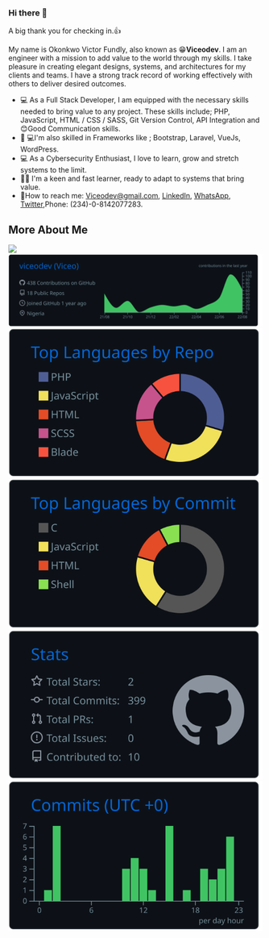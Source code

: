 ### Hi there 👋

<!--
**viceodev/viceodev** is a ✨ _special_ ✨ repository because its `README.md` (this file) appears on your GitHub profile.

Here are some ideas to get you started:

- 🔭 I’m currently working on ...
- 🌱 I’m currently learning ...
- 👯 I’m looking to collaborate on ...
- 🤔 I’m looking for help with ...
- 💬 Ask me about ...
- 📫 How to reach me: ...
- 😄 Pronouns: ...
- ⚡ Fun fact: ...
-->

A big thank you for checking in.👍

My name is Okonkwo Victor Fundly, also known as 😁**Viceodev**. I am an engineer with a mission to add value to the world through my skills. I take pleasure in creating elegant designs, systems, and architectures for my clients and teams. I have a strong track record of working effectively with others to deliver desired outcomes.

- 💻 As a Full Stack Developer, I am equipped with the necessary skills needed to bring value to any project. These skills include; PHP, JavaScript, HTML / CSS / SASS, Git Version Control, API Integration and 😊Good Communication skills.
- 👨‍ 💻I'm also skilled in Frameworks like ; Bootstrap, Laravel, VueJs, WordPress.
- 💻 As a Cybersecurity Enthusiast, I love to learn, grow and stretch systems to the limit.
- 🙋‍♂️ I'm a keen and fast learner, ready to adapt to systems that bring value. 
- 📲How to reach me: [Viceodev@gmail.com](mailto:viceodev@gmail.com), [LinkedIn](https://www.linkedin.com/in/viceodev/), [WhatsApp](https://wa.me/message/XEC2LS6Z2IUUI1), [Twitter](https://twitter.com/viceodev),Phone: (234)-0-8142077283.


## More About Me
![](http://github-profile-summary-cards.vercel.app/api/cards/profile-details?username=viceodev&theme=github)
[![](https://raw.githubusercontent.com/viceodev/viceodev/master/profile-summary-card-output/github_dark/0-profile-details.svg)](https://github.com/vn7n24fzkq/github-profile-summary-cards)
[![](https://raw.githubusercontent.com/viceodev/viceodev/master/profile-summary-card-output/github_dark/1-repos-per-language.svg)](https://github.com/vn7n24fzkq/github-profile-summary-cards) [![](https://raw.githubusercontent.com/viceodev/viceodev/master/profile-summary-card-output/github_dark/2-most-commit-language.svg)](https://github.com/vn7n24fzkq/github-profile-summary-cards)
[![](https://raw.githubusercontent.com/viceodev/viceodev/master/profile-summary-card-output/github_dark/3-stats.svg)](https://github.com/vn7n24fzkq/github-profile-summary-cards) [![](https://raw.githubusercontent.com/viceodev/viceodev/master/profile-summary-card-output/github_dark/4-productive-time.svg)](https://github.com/vn7n24fzkq/github-profile-summary-cards)
